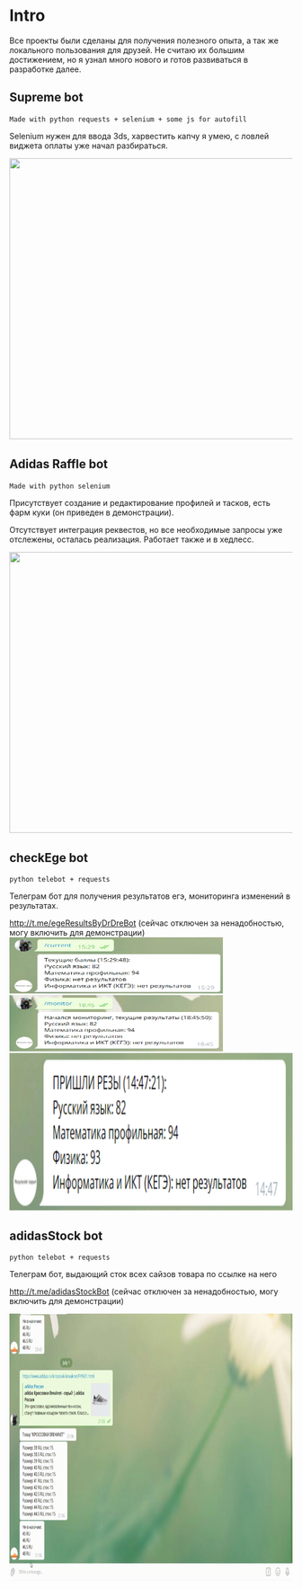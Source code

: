 # Intro

Все проекты были сделаны для получения полезного опыта, а так же локального пользования для друзей. Не считаю их большим достижением, но я узнал много нового и готов развиваться в разработке далее.

## Supreme bot

```
Made with python requests + selenium + some js for autofill
```
Selenium нужен для ввода 3ds, харвестить капчу я умею, с ловлей виджета оплаты уже начал разбираться.

<img src="gif/supreme demo.gif" width="1000" height="500" />

## Adidas Raffle bot

```
Made with python selenium
```
Присутствует создание и редактирование профилей и тасков, есть фарм куки (он приведен в демонстрации).

Отсутствует интеграция реквестов, но все необходимые запросы уже отслежены, осталась реализация.
Работает также и в хедлесс.

<img src="gif/adidas demo.gif" width="1000" height="500" />


## checkEge bot

```
python telebot + requests
```
Телеграм бот для получения результатов егэ, мониторинга изменений в результатах.

http://t.me/egeResultsByDrDreBot
(сейчас отключен за ненадобностью, могу включить для демонстрации)
<img src="img/current.png" width="380" height="100" />
<img src="img/monitor.png" width="380" height="100" />
<img src="img/results.png" width="800" height="280" />


## adidasStock bot

```
python telebot + requests
```
Телеграм бот, выдающий сток всех сайзов товара по ссылке на него

http://t.me/adidasStockBot
(сейчас отключен за ненадобностью, могу включить для демонстрации)

<img src="gif/stock demo.gif" width="1000" height="475" />
